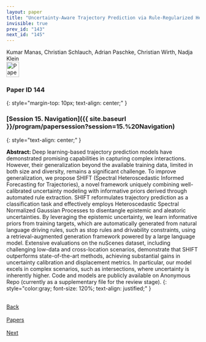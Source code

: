 ```yaml
---
layout: paper
title: "Uncertainty-Aware Trajectory Prediction via Rule-Regularized Heteroscedastic Deep Classification"
invisible: true
prev_id: "143"
next_id: "145"
---
```

<div class="paper-authors">
  <div class="paper-author-box">
    <div class="paper-author-name">Kumar Manas, Christian Schlauch, Adrian Paschke, Christian Wirth, Nadja Klein</div>
    <div class="paper-author-uni"></div>
  </div>
</div>

<div class="paper-pdf">
  <div>
    <a href="https://www.roboticsproceedings.org/rss21/p144.pdf" title="Download PDF" target="_blank">
      <img src="{{ site.baseurl }}/images/paper_link_cardinal_red.png" alt="Paper PDF" width="33" height="40" />
    </a>
  </div>
</div>

### Paper ID 144
{: style="margin-top: 10px; text-align: center;" }

### [Session 15. Navigation]({{ site.baseurl }}/program/papersession?session=15.%20Navigation)
{: style="text-align: center;" }

<b style="color: black;">Abstract: </b>Deep learning-based trajectory prediction models have demonstrated promising capabilities in capturing complex interactions. However, their generalization beyond the available training data, limited in both size and diversity, remains a significant challenge. To improve generalization, we propose SHIFT (Spectral Heteroscedastic Informed Forecasting for Trajectories), a novel framework uniquely combining well-calibrated uncertainty modeling with informative priors derived through automated rule extraction. SHIFT reformulates trajectory prediction as a classification task and effectively employs Heteroscedastic Spectral Normalized Gaussian Processes to disentangle epistemic and aleatoric uncertainties. By leveraging the epistemic uncertainty, we learn informative priors from training targets, which are automatically generated from natural language driving rules, such as stop rules and drivability constraints, using a retrieval-augmented generation framework powered by a large language model. Extensive evaluations on the nuScenes dataset, including challenging low-data and cross-location scenarios, demonstrate that SHIFT outperforms state-of-the-art methods, achieving substantial gains in uncertainty calibration and displacement metrics. In particular, our model excels in complex scenarios, such as intersections, where uncertainty is inherently higher. Code and models are publicly available on Anonymous Repo (currently as a supplementary file for the review stage).
{: style="color:gray; font-size: 120%; text-align: justified;" }

<div class="paper-menu">
  <div class="paper-menu-inner">
    <a href="{{ site.baseurl }}/program/papers/143/" title="Previous Paper">
            <div class="paper-menu-icon">
                <i class="fa fa-chevron-left"></i><br>
                <span class="paper-menu-label">Back</span>
            </div>
        </a>
    <a href="{{ site.baseurl }}/program/papers" title="All Papers">
      <div class="paper-menu-icon">
        <i class="fa fa-list"></i><br>
        <span class="paper-menu-label">Papers</span>
      </div>
    </a>
    <a href="{{ site.baseurl }}/program/papers/145/" title="Next Paper">
            <div class="paper-menu-icon">
                <i class="fa fa-chevron-right"></i><br>
                <span class="paper-menu-label">Next</span>
            </div>
        </a>
  </div>
</div>
